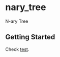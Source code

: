 # nary_tree

N-ary Tree

## Getting Started

Check [test](https://github.com/TabooSun/dart_nary_tree/tree/master/test).
